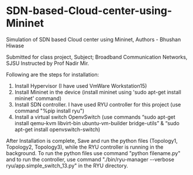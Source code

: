 # SDN-based-Cloud-center-using-Mininet

Simulation of SDN based Cloud center using Mininet, Authors - Bhushan Hiwase

Submitted for class project, Subject; Broadband Communication Networks, SJSU Instructed by Prof Nadir Mir.

Following are the steps for installation:

1. Install Hypervisor (I have used VmWare Workstation15)
2. Install Mininet in the device (install mininet using 'sudo apt-get install mininet' command)
3. Install SDN controller. I have used RYU controller for this project (use command "%pip install ryu")
4. Install a virtual switch OpenvSwitch (use commands “sudo apt-get install qemu-kvm libvirt-bin ubuntu-vm-builder bridge-utils” & “sudo apt-get install openvswitch-switch)

After Installation is complete, Save and run the python files (Topology1, Topology2, Topology3), while the RYU controller is running in the background.
To run the python files use command "python filename.py" and to run the controller, use command "./bin/ryu-manager --verbose ryu/app.simple_switch_13.py" in the RYU directory.
 
